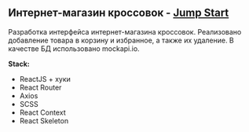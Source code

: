 ## Интернет-магазин кроссовок - [Jump Start](https://karagulow.github.io/jump-start)

Разработка интерфейса интернет-магазина кроссовок. Реализовано добавление товара в корзину и избранное, а также их удаление. В качестве БД использовано mockapi.io.

**Stack:**

- ReactJS + хуки
- React Router
- Axios
- SCSS
- React Context
- React Skeleton

